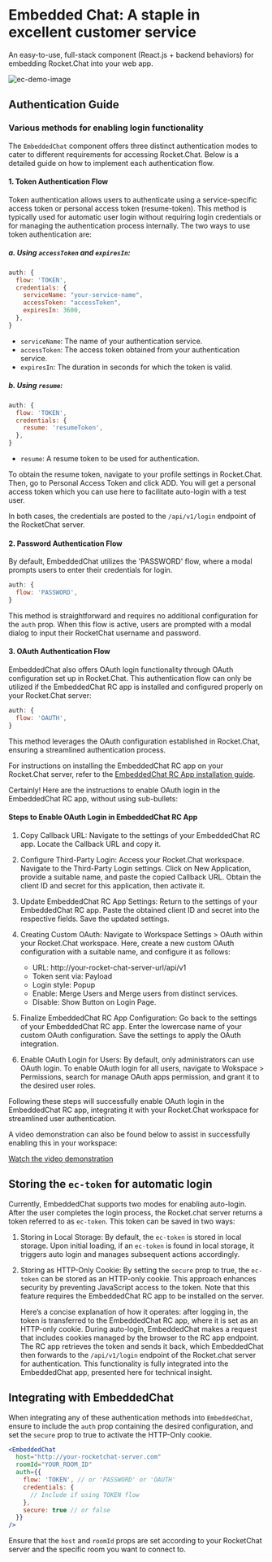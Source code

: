 # Embedded Chat: A staple in excellent customer service

An easy-to-use, full-stack component (React.js + backend behaviors) for embedding Rocket.Chat into your web app.

![ec-demo-image](https://github.com/RocketChat/EmbeddedChat/assets/78961432/b85c7b8a-65e2-4a90-a843-f4072c942ac0)

## Authentication Guide

### Various methods for enabling login functionality

The `EmbeddedChat` component offers three distinct authentication modes to cater to different requirements for accessing Rocket.Chat. Below is a detailed guide on how to implement each authentication flow.

#### 1. Token Authentication Flow

Token authentication allows users to authenticate using a service-specific access token or personal access token (resume-token). This method is typically used for automatic user login without requiring login credentials or for managing the authentication process internally. The two ways to use token authentication are:

##### a. Using `accessToken` and `expiresIn`:

```javascript
auth: {
  flow: 'TOKEN',
  credentials: {
    serviceName: "your-service-name",
    accessToken: "accessToken",
    expiresIn: 3600,
  },
}
```

- `serviceName`: The name of your authentication service.
- `accessToken`: The access token obtained from your authentication service.
- `expiresIn`: The duration in seconds for which the token is valid.

##### b. Using `resume`:

```javascript
auth: {
  flow: 'TOKEN',
  credentials: {
    resume: 'resumeToken',
  },
}
```

- `resume`: A resume token to be used for authentication.

To obtain the resume token, navigate to your profile settings in Rocket.Chat. Then, go to Personal Access Token and click ADD. You will get a personal access token which you can use here to facilitate auto-login with a test user.

In both cases, the credentials are posted to the `/api/v1/login` endpoint of the RocketChat server.

#### 2. Password Authentication Flow

By default, EmbeddedChat utilizes the 'PASSWORD' flow, where a modal prompts users to enter their credentials for login.

```javascript
auth: {
  flow: 'PASSWORD',
}
```

This method is straightforward and requires no additional configuration for the `auth` prop. When this flow is active, users are prompted with a modal dialog to input their RocketChat username and password.

#### 3. OAuth Authentication Flow

EmbeddedChat also offers OAuth login functionality through OAuth configuration set up in Rocket.Chat. This authentication flow can only be utilized if the EmbeddedChat RC app is installed and configured properly on your Rocket.Chat server:

```javascript
auth: {
  flow: 'OAUTH',
}
```

This method leverages the OAuth configuration established in Rocket.Chat, ensuring a streamlined authentication process.

For instructions on installing the EmbeddedChat RC app on your Rocket.Chat server, refer to the [EmbeddedChat RC App installation guide](ec_rc_setup.md).

Certainly! Here are the instructions to enable OAuth login in the EmbeddedChat RC app, without using sub-bullets:

#### Steps to Enable OAuth Login in EmbeddedChat RC App

1. Copy Callback URL:
   Navigate to the settings of your EmbeddedChat RC app. Locate the Callback URL and copy it.

2. Configure Third-Party Login:
   Access your Rocket.Chat workspace. Navigate to the Third-Party Login settings. Click on New Application, provide a suitable name, and paste the copied Callback URL. Obtain the client ID and secret for this application, then activate it.

3. Update EmbeddedChat RC App Settings:
   Return to the settings of your EmbeddedChat RC app. Paste the obtained client ID and secret into the respective fields. Save the updated settings.

4. Creating Custom OAuth:
  Navigate to Workspace Settings > OAuth within your Rocket.Chat workspace. Here, create a new custom OAuth configuration with a suitable name, and configure it as follows:

    - URL: http://your-rocket-chat-server-url/api/v1
    - Token sent via: Payload
    - Login style: Popup
    - Enable: Merge Users and Merge users from distinct services.
    - Disable: Show Button on Login Page.

5. Finalize EmbeddedChat RC App Configuration:
   Go back to the settings of your EmbeddedChat RC app. Enter the lowercase name of your custom OAuth configuration. Save the settings to apply the OAuth integration.

6. Enable OAuth Login for Users:
   By default, only administrators can use OAuth login. To enable OAuth login for all users, navigate to Wokspace > Permissions, search for manage OAuth apps permission, and grant it to the desired user roles.

Following these steps will successfully enable OAuth login in the EmbeddedChat RC app, integrating it with your Rocket.Chat workspace for streamlined user authentication.

A video demonstration can also be found below to assist in successfully enabling this in your workspace:

[Watch the video demonstration](https://github.com/RocketChat/EmbeddedChat/assets/78961432/cc77d84a-f818-4e16-9e44-bd489f64cf22)

## Storing the `ec-token` for automatic login

Currently, EmbeddedChat supports two modes for enabling auto-login. After the user completes the login process, the Rocket.chat server returns a token referred to as `ec-token`. This token can be saved in two ways:

1. Storing in Local Storage: By default, the `ec-token` is stored in local storage. Upon initial loading, if an `ec-token` is found in local storage, it triggers auto login and manages subsequent actions accordingly.

2. Storing as HTTP-Only Cookie: By setting the `secure` prop to true, the `ec-token` can be stored as an HTTP-only cookie. This approach enhances security by preventing JavaScript access to the token. Note that this feature requires the EmbeddedChat RC app to be installed on the server.

    Here’s a concise explanation of how it operates: after logging in, the token is transferred to the EmbeddedChat RC app, where it is set as an HTTP-only cookie. During auto-login, EmbeddedChat makes a request that includes cookies managed by the browser to the RC app endpoint. The RC app retrieves the token and sends it back, which EmbeddedChat then forwards to the `/api/v1/login` endpoint of the Rocket.chat server for authentication. This functionality is fully integrated into the EmbeddedChat app, presented here for technical insight.

## Integrating with EmbeddedChat

When integrating any of these authentication methods into `EmbeddedChat`, ensure to include the `auth` prop containing the desired configuration, and set the `secure` prop to true to activate the HTTP-Only cookie.

```jsx
<EmbeddedChat
  host="http://your-rocketchat-server.com"
  roomId="YOUR_ROOM_ID"
  auth={{
    flow: 'TOKEN', // or 'PASSWORD' or 'OAUTH'
    credentials: {
      // Include if using TOKEN flow
    },
    secure: true // or false
  }}
/>
```

Ensure that the `host` and `roomId` props are set according to your RocketChat server and the specific room you want to connect to.